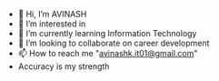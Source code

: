 - 👋 Hi, I’m AVINASH
- 👀 I’m interested in 
- 🌱 I’m currently learning Information Technology
- 💞️ I’m looking to collaborate on career development
- 📫 How to reach me "avinashk.it01@gmail.com"
- Accuracy is my strength



